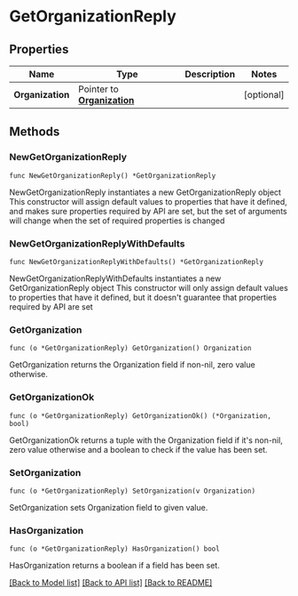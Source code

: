 # GetOrganizationReply

## Properties

Name | Type | Description | Notes
------------ | ------------- | ------------- | -------------
**Organization** | Pointer to [**Organization**](Organization.md) |  | [optional] 

## Methods

### NewGetOrganizationReply

`func NewGetOrganizationReply() *GetOrganizationReply`

NewGetOrganizationReply instantiates a new GetOrganizationReply object
This constructor will assign default values to properties that have it defined,
and makes sure properties required by API are set, but the set of arguments
will change when the set of required properties is changed

### NewGetOrganizationReplyWithDefaults

`func NewGetOrganizationReplyWithDefaults() *GetOrganizationReply`

NewGetOrganizationReplyWithDefaults instantiates a new GetOrganizationReply object
This constructor will only assign default values to properties that have it defined,
but it doesn't guarantee that properties required by API are set

### GetOrganization

`func (o *GetOrganizationReply) GetOrganization() Organization`

GetOrganization returns the Organization field if non-nil, zero value otherwise.

### GetOrganizationOk

`func (o *GetOrganizationReply) GetOrganizationOk() (*Organization, bool)`

GetOrganizationOk returns a tuple with the Organization field if it's non-nil, zero value otherwise
and a boolean to check if the value has been set.

### SetOrganization

`func (o *GetOrganizationReply) SetOrganization(v Organization)`

SetOrganization sets Organization field to given value.

### HasOrganization

`func (o *GetOrganizationReply) HasOrganization() bool`

HasOrganization returns a boolean if a field has been set.


[[Back to Model list]](../README.md#documentation-for-models) [[Back to API list]](../README.md#documentation-for-api-endpoints) [[Back to README]](../README.md)


